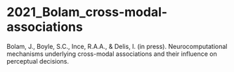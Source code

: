 # 2021_Bolam_cross-modal-associations
Bolam, J., Boyle, S.C., Ince, R.A.A., &amp; Delis, I. (in press). Neurocomputational mechanisms underlying cross-modal associations and their influence on perceptual decisions. 

